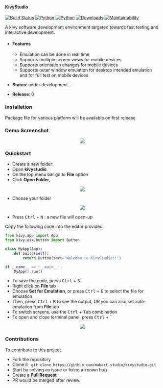 #### KivyStudio
<!-- ![KivyStudio](https://raw.githubusercontent.com/MichaelStott/KivMob/master/demo/assets/kivmob-title.png) -->

[![Build Status](https://travis-ci.com/MichaelStott/KivMob.svg?branch=master)](https://travis-ci.com/MichaelStott/KivMob)
[![Python](https://img.shields.io/badge/python-2-green.svg)](https://www.python.org/downloads/release/python-270/)
[![Python](https://img.shields.io/badge/python-3-green.svg)](https://www.python.org/downloads/release/python-270/)
[![Downloads](https://pepy.tech/badge/kivmob)](https://pepy.tech/project/kivmob)
[![Maintainability](https://api.codeclimate.com/v1/badges/add8cd9bd9600d898b79/maintainability)](https://codeclimate.com/github/MichaelStott/KivMob/maintainability)

A kivy software development environment targeted towards fast testing and interactive development.
* #### Features
  - Emulation can be done in real time
  - Supports multiple screen views for mobile devices
  - Supports orientation changes for mobile devices
  - Supports outer window emulation for desktop intended emulation and for full test on mobile devices

* **Status**: under development...
* **Release**: 0


### Installation

Package file for various platform will be available on first release


### Demo Screenshot
<p align="center">
  <img src="https://raw.githubusercontent.com/mahart-studio/kivystudio/master/showcase/Screenshot(1).png">
</p>

### Quickstart

* Create a new folder
* Open **kivystudio**.
* On the top menu bar go to **File** option
* Click **Open Folder**,

<p align="center">
  <img src="https://raw.githubusercontent.com/mahart-studio/kivystudio/master/showcase/Screenshot(2).png">
</p>

* Choose your folder

<p align="center">
  <img src="https://raw.githubusercontent.com/mahart-studio/kivystudio/master/showcase/Screenshot(3).png">
</p>

* Press <kbd>Ctrl</kbd> + <kbd>N</kbd> : a new file will open-up


Copy the following code into the editor provided.
```python
from kivy.app import App
from kivy.uix.button import Button

class MyApp(App):
	def build(self):
		return Button(text='Welcome to KivyStudio!!')

if __name__ == '__main__':
	MyApp().run()
```

* To save the code, press <kbd>Ctrl</kbd> + <kbd>S</kbd>.
* Right click on **File** tab
* Choose **Set for Emulation**, or press <kbd>Ctrl</kbd> + <kbd>E</kbd> to select the file for emulation
* Then, press <kbd>Ctrl</kbd> + <kbd>R</kbd> to see the output, *OR* you can also set auto-emulation from **File** tab
* To switch screens, use the <kbd>Ctrl</kbd> + <kbd>Tab</kbd> combination
* To open and close terminal panel, press <kbd>Ctrl</kbd> + <kbd>`</kbd>

<p align="center">
  <img src="https://raw.githubusercontent.com/mahart-studio/kivystudio/master/showcase/Screenshot(4).png">
</p>

### Contributions
To contribute to this project
* Fork the repository
* Clone it
``` git clone https://github.com/mahart-studio/kivystudio.git``` 
* Start by solving an issue or fixing a known bug
* Create a **Pull Request**
* PR would be merged after review.
